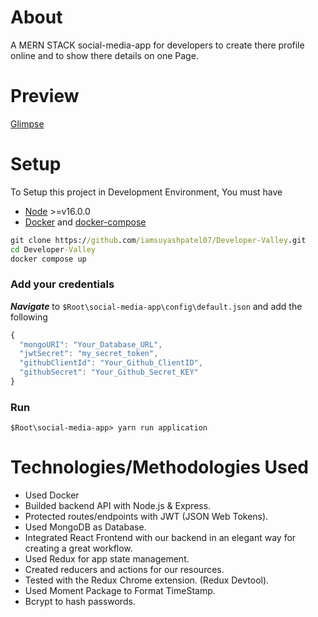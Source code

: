 # About
A MERN STACK social-media-app for developers to create there profile online and to show there details on one Page. 

# Preview

[Glimpse](https://user-images.githubusercontent.com/59373438/221539511-5f396d86-a46a-4344-a138-8f6e31df2cef.mp4)

# Setup

To Setup this project in Development Environment, You must have

- [Node](https://nodejs.org/en/) >=v16.0.0
- [Docker](https://docs.docker.com/get-docker/) and [docker-compose](https://docs.docker.com/compose/install/)

```cmd
git clone https://github.com/iamsuyashpatel07/Developer-Valley.git
cd Developer-Valley
docker compose up
```

### Add your credentials

**_Navigate_** to `$Root\social-media-app\config\default.json` and add the following

```JavaScript
{
  "mongoURI": "Your_Database_URL",
  "jwtSecret": "my_secret_token",
  "githubClientId": "Your_Github_ClientID",
  "githubSecret": "Your_Github_Secret_KEY"
}

```

### Run

```
$Root\social-media-app> yarn run application
```

# Technologies/Methodologies Used 
- Used Docker
- Builded backend API with Node.js & Express.
- Protected routes/endpoints with JWT (JSON Web Tokens).
- Used MongoDB as Database.
- Integrated React Frontend with our backend in an elegant way for creating a great workflow.
- Used Redux for app state management.
- Created reducers and actions for our resources.
- Tested with the Redux Chrome extension. (Redux Devtool).
- Used Moment Package to Format TimeStamp.
- Bcrypt to hash passwords.
